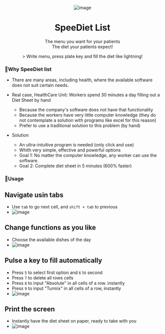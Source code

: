 <div align="center">
  
![image](https://user-images.githubusercontent.com/45402163/172282027-37ee8aca-2a30-4d38-bbc7-72a5d2375504.png)
  
</div>

<h1 align="center">SpeeDiet List</h1>

<p align="center">
  The menu you want for your patients
<br/>
  The diet your patients expect!
</p>

<div align="center">
> Write menu, press plate key and fill the diet like lightning!
</div>

### 🧐Why SpeeDiet list
* There are many areas, including health, where the available software does not suit certain needs.
* Real case, HealthCare Unit: Workers spend 30 minutes a day filling out a Diet Sheet by hand
  * Because the company's software does not have that functionality
  * Because the workers have very little computer knowledge (they do not contemplate a solution with programs like excel for this reason)
  * Prefer to use a traditional solution to this problem (by hand)

* Solution
  * An ultra-intuitive program is needed (only click and use)
  * Whith very simple, effective and powerful options
  * Goal 1: No matter the computer knowledge, any worker can use the software.
  * Goal 2: Complete diet sheet in 5 minutes (600% faster)

### 🎈Usage
## Navigate usin tabs
* Use ``tab`` to go next cell, and ``shift + tab`` to previous
* ![image](https://im3.ezgif.com/tmp/ezgif-3-7b422bed9a.gif)

## Change functions as you like
* Choose the available dishes of the day
* ![image](https://im5.ezgif.com/tmp/ezgif-5-5108fec1b9.gif)

## Pulse a key to fill automatically
* Press ``5`` to select first option and ``6`` to second
* Press ``7`` to delete all rows cells
* Press ``8`` to input "Absolute" in all cells of a row. instantly
* Press ``9`` to input "Turmix" in all cells of a row, instantly
* ![image](https://im5.ezgif.com/tmp/ezgif-5-3bb3c98142.gif)

## Print the screen
* Instantly have the diet sheet on paper, ready to take with you
* ![image](https://im5.ezgif.com/tmp/ezgif-5-0af1e47ae3.gif)


